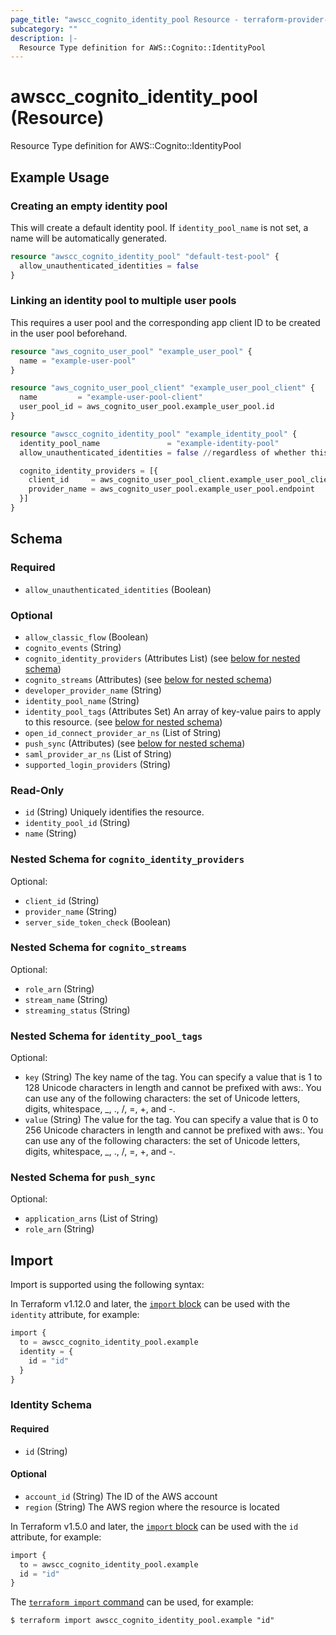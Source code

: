 ```yaml
---
page_title: "awscc_cognito_identity_pool Resource - terraform-provider-awscc"
subcategory: ""
description: |-
  Resource Type definition for AWS::Cognito::IdentityPool
---
```


# awscc_cognito_identity_pool (Resource)

Resource Type definition for AWS::Cognito::IdentityPool

## Example Usage

### Creating an empty identity pool
This will create a default identity pool. 
If `identity_pool_name` is not set, a name will be automatically generated.
```terraform
resource "awscc_cognito_identity_pool" "default-test-pool" {
  allow_unauthenticated_identities = false
}
```

### Linking an identity pool to multiple user pools
This requires a user pool and the corresponding app client ID to be created in the user pool beforehand. 
```terraform
resource "aws_cognito_user_pool" "example_user_pool" {
  name = "example-user-pool"
}

resource "aws_cognito_user_pool_client" "example_user_pool_client" {
  name         = "example-user-pool-client"
  user_pool_id = aws_cognito_user_pool.example_user_pool.id
}

resource "awscc_cognito_identity_pool" "example_identity_pool" {
  identity_pool_name               = "example-identity-pool"
  allow_unauthenticated_identities = false //regardless of whether this is true or not, this requires configuration of aws_cognito_identity_pool_roles_attachment

  cognito_identity_providers = [{
    client_id     = aws_cognito_user_pool_client.example_user_pool_client.id
    provider_name = aws_cognito_user_pool.example_user_pool.endpoint
  }]
}
```

<!-- schema generated by tfplugindocs -->
## Schema

### Required

- `allow_unauthenticated_identities` (Boolean)

### Optional

- `allow_classic_flow` (Boolean)
- `cognito_events` (String)
- `cognito_identity_providers` (Attributes List) (see [below for nested schema](#nestedatt--cognito_identity_providers))
- `cognito_streams` (Attributes) (see [below for nested schema](#nestedatt--cognito_streams))
- `developer_provider_name` (String)
- `identity_pool_name` (String)
- `identity_pool_tags` (Attributes Set) An array of key-value pairs to apply to this resource. (see [below for nested schema](#nestedatt--identity_pool_tags))
- `open_id_connect_provider_ar_ns` (List of String)
- `push_sync` (Attributes) (see [below for nested schema](#nestedatt--push_sync))
- `saml_provider_ar_ns` (List of String)
- `supported_login_providers` (String)

### Read-Only

- `id` (String) Uniquely identifies the resource.
- `identity_pool_id` (String)
- `name` (String)

<a id="nestedatt--cognito_identity_providers"></a>
### Nested Schema for `cognito_identity_providers`

Optional:

- `client_id` (String)
- `provider_name` (String)
- `server_side_token_check` (Boolean)


<a id="nestedatt--cognito_streams"></a>
### Nested Schema for `cognito_streams`

Optional:

- `role_arn` (String)
- `stream_name` (String)
- `streaming_status` (String)


<a id="nestedatt--identity_pool_tags"></a>
### Nested Schema for `identity_pool_tags`

Optional:

- `key` (String) The key name of the tag. You can specify a value that is 1 to 128 Unicode characters in length and cannot be prefixed with aws:. You can use any of the following characters: the set of Unicode letters, digits, whitespace, _, ., /, =, +, and -.
- `value` (String) The value for the tag. You can specify a value that is 0 to 256 Unicode characters in length and cannot be prefixed with aws:. You can use any of the following characters: the set of Unicode letters, digits, whitespace, _, ., /, =, +, and -.


<a id="nestedatt--push_sync"></a>
### Nested Schema for `push_sync`

Optional:

- `application_arns` (List of String)
- `role_arn` (String)

## Import

Import is supported using the following syntax:

In Terraform v1.12.0 and later, the [`import` block](https://developer.hashicorp.com/terraform/language/import) can be used with the `identity` attribute, for example:

```terraform
import {
  to = awscc_cognito_identity_pool.example
  identity = {
    id = "id"
  }
}
```

<!-- schema generated by tfplugindocs -->
### Identity Schema

#### Required

- `id` (String)

#### Optional

- `account_id` (String) The ID of the AWS account
- `region` (String) The AWS region where the resource is located

In Terraform v1.5.0 and later, the [`import` block](https://developer.hashicorp.com/terraform/language/import) can be used with the `id` attribute, for example:

```terraform
import {
  to = awscc_cognito_identity_pool.example
  id = "id"
}
```

The [`terraform import` command](https://developer.hashicorp.com/terraform/cli/commands/import) can be used, for example:

```shell
$ terraform import awscc_cognito_identity_pool.example "id"
```